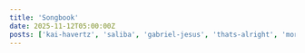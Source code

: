 ```yaml
---
title: 'Songbook'
date: 2025-11-12T05:00:00Z
posts: ['kai-havertz', 'saliba', 'gabriel-jesus', 'thats-alright', 'more']
---
```

